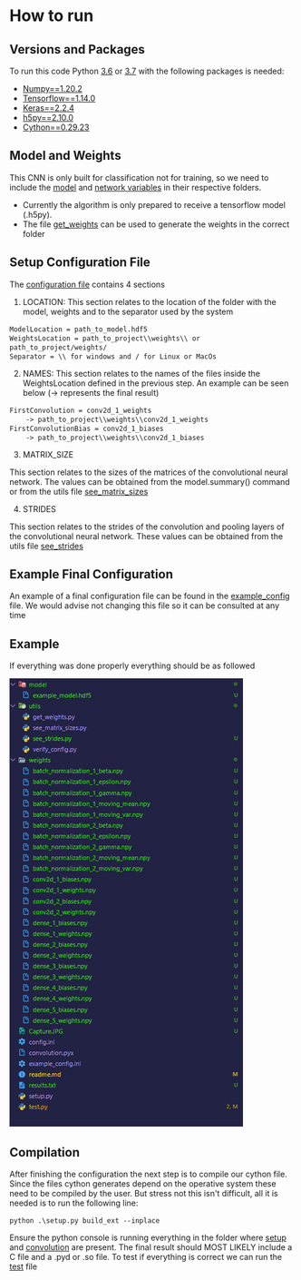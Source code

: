 # How to run

## Versions and Packages

To run this code Python [3.6](https://www.python.org/downloads/release/python-3611/) or [3.7](https://www.python.org/downloads/release/python-378/) with the following packages is needed:

* [Numpy==1.20.2](https://pypi.org/project/numpy/1.20.2/)
* [Tensorflow==1.14.0](https://pypi.org/project/tensorflow/1.14.0/)
* [Keras==2.2.4](https://pypi.org/project/keras/2.2.4/)
* [h5py==2.10.0](https://pypi.org/project/h5py/2.10.0/)
* [Cython==0.29.23](https://pypi.org/project/cython/0.29.23/)

## Model and Weights

This CNN is only built for classification not for training, so we need to include the [model](./model) and [network variables](.weights) in their respective folders.
* Currently the algorithm is only prepared to receive a tensorflow model (.h5py).
* The file [get_weights](./utils/get_weights.py) can be used to generate the weights in the correct folder

## Setup Configuration File

The [configuration file](./config.ini) contains 4 sections
1. LOCATION:
This section relates to the location of the folder with the model, weights and to the separator used by the system

```
ModelLocation = path_to_model.hdf5
WeightsLocation = path_to_project\\weights\\ or path_to_project/weights/
Separator = \\ for windows and / for Linux or MacOs
```

2. NAMES:
This section relates to the names of the files inside the WeightsLocation defined in the previous step. An example can be seen below (-> represents the final result)

```
FirstConvolution = conv2d_1_weights
    -> path_to_project\\weights\\conv2d_1_weights
FirstConvolutionBias = conv2d_1_biases
    -> path_to_project\\weights\\conv2d_1_biases
```

3. MATRIX_SIZE

This section relates to the sizes of the matrices of the convolutional neural network. The values can be obtained from the model.summary() command or from the utils file [see_matrix_sizes](utils\see_matrix_sizes.py)

4. STRIDES

This section relates to the strides of the convolution and pooling layers of the convolutional neural network. These values can be obtained from the utils file [see_strides](utils\see_strides.py)

## Example Final Configuration

An example of a final configuration file can be found in the [example_config](example_config.ini) file.
We would advise not changing this file so it can be consulted at any time 

## Example

If everything was done properly everything should be as followed

![Sucessfull Confiuration](Capture.PNG)

## Compilation

After finishing the configuration the next step is to compile our cython file. Since the files cython generates depend on the operative system these need to be compiled by the user. But stress not this isn't difficult, all it is needed is to run the following line:

``` console
python .\setup.py build_ext --inplace
```

Ensure the python console is running everything in the folder where [setup](./setup.py) and [convolution](./convolution.pyx) are present.
The final result should MOST LIKELY include a C file and a .pyd or .so file. To test if everything is correct we can run the [test](test.py) file

